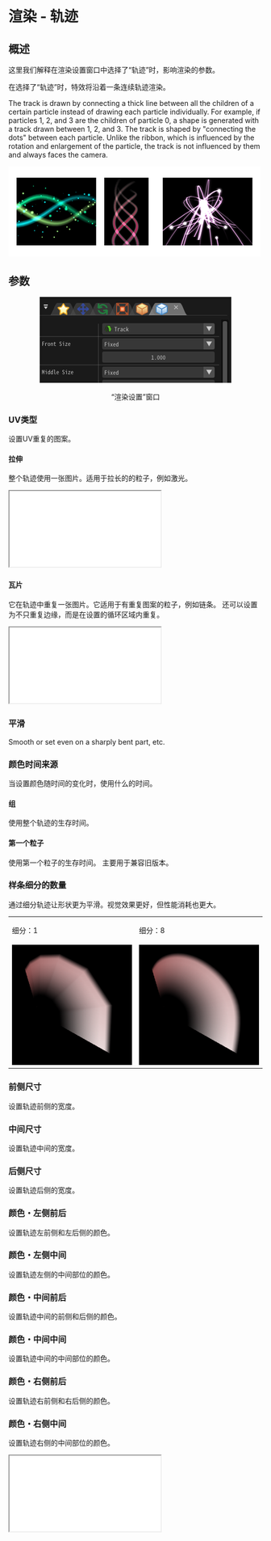 ﻿# 渲染 - 轨迹

## 概述

这里我们解释在渲染设置窗口中选择了“轨迹”时，影响渲染的参数。

在选择了“轨迹”时，特效将沿着一条连续轨迹渲染。

The track is drawn by connecting a thick line between all the children of a certain particle instead of drawing each particle individually. For example, if particles 1, 2, and 3 are the children of particle 0, a shape is generated with a track drawn between 1, 2, and 3\. The track is shaped by "connecting the dots" between each particle. Unlike the ribbon, which is influenced by the rotation and enlargement of the particle, the track is not influenced by them and always faces the camera.

![](../../img/Reference/renderTrack.png)

## 参数
<div align="center">
<img src="../../img/Reference/Render/panel_track_en.png">
<p>“渲染设置”窗口</p>
</div>

### UV类型

设置UV重复的图案。

#### 拉伸

整个轨迹使用一张图片。适用于拉长的的粒子，例如激光。

<iframe src='../../Effects/viewer_zh_CN.html#References/Render/track_uvtype_strech.efkefc' class='effect'></iframe>

#### 瓦片

它在轨迹中重复一张图片。它适用于有重复图案的粒子，例如链条。
还可以设置为不只重复边缘，而是在设置的循环区域内重复。

<iframe src='../../Effects/viewer_zh_CN.html#References/Render/track_uvtype_tile.efkefc' class='effect'></iframe>

### 平滑

Smooth or set even on a sharply bent part, etc.

### 颜色时间来源

当设置颜色随时间的变化时，使用什么的时间。

#### 组

使用整个轨迹的生存时间。

#### 第一个粒子

使用第一个粒子的生存时间。
主要用于兼容旧版本。

### 样条细分的数量

通过细分轨迹让形状更为平滑。视觉效果更好，但性能消耗也更大。

<table>

<tbody>

<tr>

<td>

细分：1

</td>

<td>

细分：8

</td>

</tr>

<tr>

<td><img src="../../img/Reference/ribbon_track_division_1.png"/></td>

<td><img src="../../img/Reference/ribbon_track_division_8.png"/></td>

</tr>

</tbody>

</table>

### 前侧尺寸

设置轨迹前侧的宽度。

### 中间尺寸

设置轨迹中间的宽度。

### 后侧尺寸

设置轨迹后侧的宽度。

### 颜色・左侧前后

设置轨迹左前侧和左后侧的颜色。

### 颜色・左侧中间

设置轨迹左侧的中间部位的颜色。

### 颜色・中间前后

设置轨迹中间的前侧和后侧的颜色。

### 颜色・中间中间

设置轨迹中间的中间部位的颜色。

### 颜色・右侧前后

设置轨迹右前侧和右后侧的颜色。

### 颜色・右侧中间

设置轨迹右侧的中间部位的颜色。

<iframe src='../../Effects/viewer_zh_CN.html#References/Render/render_track.efkefc'></iframe>